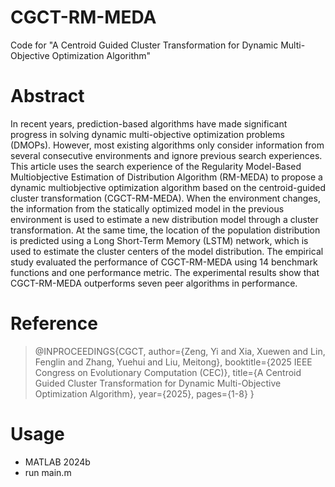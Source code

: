 # CGCT-RM-MEDA
Code for "A Centroid Guided Cluster Transformation for Dynamic Multi-Objective Optimization Algorithm"

# Abstract
In recent years, prediction-based algorithms have made significant progress in solving dynamic multi-objective optimization problems (DMOPs). However, most existing algorithms only consider information from several consecutive environments and ignore previous search experiences. This article uses the search experience of the Regularity Model-Based Multiobjective Estimation of Distribution Algorithm (RM-MEDA) to propose a dynamic multiobjective optimization algorithm based on the centroid-guided cluster transformation (CGCT-RM-MEDA). When the environment changes, the information from the statically optimized model in the previous environment is used to estimate a new distribution model through a cluster transformation. At the same time, the location of the population distribution is predicted using a Long Short-Term Memory (LSTM) network, which is used to estimate the cluster centers of the model distribution. The empirical study evaluated the performance of CGCT-RM-MEDA using 14 benchmark functions and one performance metric.  The experimental results show that CGCT-RM-MEDA outperforms seven peer algorithms in performance.

# Reference
> @INPROCEEDINGS{CGCT,
>   author={Zeng, Yi and Xia, Xuewen and Lin, Fenglin and Zhang, Yuehui and Liu, Meitong},
>   booktitle={2025 IEEE Congress on Evolutionary Computation (CEC)},
>   title={A Centroid Guided Cluster Transformation for Dynamic Multi-Objective Optimization Algorithm},
>   year={2025},
>   pages={1-8}
> }

# Usage
- MATLAB 2024b
- run main.m
